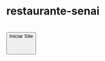 # restaurante-senai
#
#
#
#
#
#
#
<a size="20" href="Restaurante/Login.html"><button>Iniciar Site
#
#
#
#
#
#
